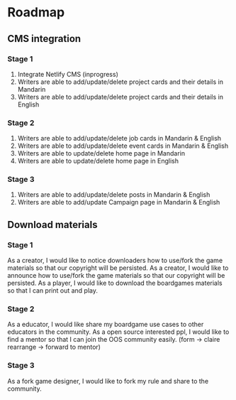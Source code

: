 # Roadmap

## CMS integration

### Stage 1

1. Integrate Netlify CMS (inprogress)
2. Writers are able to add/update/delete project cards and their details in Mandarin
3. Writers are able to add/update/delete project cards and their details in English

### Stage 2

1. Writers are able to add/update/delete job cards in Mandarin & English
2. Writers are able to add/update/delete event cards in Mandarin & English
3. Writers are able to update/delete home page in Mandarin
4. Writers are able to update/delete home page in English

### Stage 3

1. Writers are able to add/update/delete posts in Mandarin & English
2. Writers are able to add/update Campaign page in Mandarin & English

## Download materials

### Stage 1

As a creator, I would like to notice downloaders how to use/fork the game materials so that our copyright will be persisted.
As a creator, I would like to announce how to use/fork the game materials so that our copyright will be persisted.
As a player, I would like to download the boardgames materials so that I can print out and play.

### Stage 2

As a educator, I would like share my boardgame use cases to other educators in the community.
As a open source interested ppl, I would like to find a mentor so that I can join the OOS community easily.
  (form -> claire rearrange -> forward to mentor)

### Stage 3

As a fork game designer, I would like to fork my rule and share to the community.
